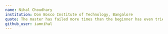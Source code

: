```yaml
---
name: Nihal Choudhary
institution: Don Bosco Institute of Technology, Bangalore
quote: The master has failed more times than the beginner has even tried.
github_user: iamnihal
---
```

